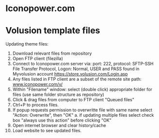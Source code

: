 # Iconopower.com
# Volusion template files

Updating theme files:

1. Download relevant files from repository
2. Open FTP client (filezilla)
3. Connect to Iconopower.com server via:
   port: 222, 
   protocol: SFTP-SSH File Transfer Protocol, 
   Logon: Normal, 
   USER and PASS found in Myvolusion account https://store.volusion.com/Login.asp
4. Any files listed in FTP client are a subset of the remote site path: www.iconopower.com/v/
5. Within "Filename" window: select (double click) appropriate folder for files (use same folder structure as repository)
6. Click & drag files from computer to FTP client "Queued files"
7. Ctrl+P to process files.
8. If popup requests permission to overwritte file with same name select "Action: Overwrite", then "OK"
    a. if updating multiple files select check box "always use this action" before clicking "OK"
9. Open internet browser and clear history/cache
10. Load website to see updated files.
